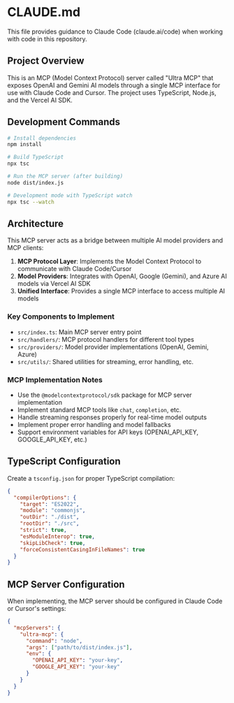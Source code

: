 # CLAUDE.md

This file provides guidance to Claude Code (claude.ai/code) when working with code in this repository.

## Project Overview

This is an MCP (Model Context Protocol) server called "Ultra MCP" that exposes OpenAI and Gemini AI models through a single MCP interface for use with Claude Code and Cursor. The project uses TypeScript, Node.js, and the Vercel AI SDK.

## Development Commands

```bash
# Install dependencies
npm install

# Build TypeScript
npx tsc

# Run the MCP server (after building)
node dist/index.js

# Development mode with TypeScript watch
npx tsc --watch
```

## Architecture

This MCP server acts as a bridge between multiple AI model providers and MCP clients:

1. **MCP Protocol Layer**: Implements the Model Context Protocol to communicate with Claude Code/Cursor
2. **Model Providers**: Integrates with OpenAI, Google (Gemini), and Azure AI models via Vercel AI SDK
3. **Unified Interface**: Provides a single MCP interface to access multiple AI models

### Key Components to Implement

- `src/index.ts`: Main MCP server entry point
- `src/handlers/`: MCP protocol handlers for different tool types
- `src/providers/`: Model provider implementations (OpenAI, Gemini, Azure)
- `src/utils/`: Shared utilities for streaming, error handling, etc.

### MCP Implementation Notes

- Use the `@modelcontextprotocol/sdk` package for MCP server implementation
- Implement standard MCP tools like `chat`, `completion`, etc.
- Handle streaming responses properly for real-time model outputs
- Implement proper error handling and model fallbacks
- Support environment variables for API keys (OPENAI_API_KEY, GOOGLE_API_KEY, etc.)

## TypeScript Configuration

Create a `tsconfig.json` for proper TypeScript compilation:
```json
{
  "compilerOptions": {
    "target": "ES2022",
    "module": "commonjs",
    "outDir": "./dist",
    "rootDir": "./src",
    "strict": true,
    "esModuleInterop": true,
    "skipLibCheck": true,
    "forceConsistentCasingInFileNames": true
  }
}
```

## MCP Server Configuration

When implementing, the MCP server should be configured in Claude Code or Cursor's settings:
```json
{
  "mcpServers": {
    "ultra-mcp": {
      "command": "node",
      "args": ["path/to/dist/index.js"],
      "env": {
        "OPENAI_API_KEY": "your-key",
        "GOOGLE_API_KEY": "your-key"
      }
    }
  }
}
```